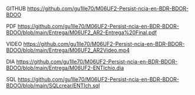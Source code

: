 GITHUB
https://github.com/gu1lle70/M06UF2-Persist-ncia-en-BDR-BDOR-BDOO

PDF
https://github.com/gu1lle70/M06UF2-Persist-ncia-en-BDR-BDOR-BDOO/blob/main/Entrega/M06UF2_AR2-Entrega%20Final.pdf

VIDEO
https://github.com/gu1lle70/M06UF2-Persist-ncia-en-BDR-BDOR-BDOO/blob/main/Entrega/M06UF2_AR2Video.mp4

DIA
https://github.com/gu1lle70/M06UF2-Persist-ncia-en-BDR-BDOR-BDOO/blob/main/Entrega/M06UF2-ENTIchio.dia

SQL
https://github.com/gu1lle70/M06UF2-Persist-ncia-en-BDR-BDOR-BDOO/blob/main/SQLcrear/ENTIch.sql

